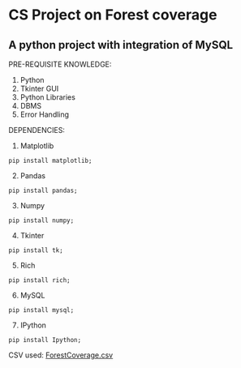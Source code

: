 # CS Project on Forest coverage
A python project with integration of MySQL
----------------------------------------------------------------------------------------------
PRE-REQUISITE KNOWLEDGE:
1. Python
2. Tkinter GUI
3. Python Libraries
4. DBMS
5. Error Handling

DEPENDENCIES:
1. Matplotlib
```
pip install matplotlib;
```
2. Pandas
```
pip install pandas;
```
3. Numpy
```
pip install numpy;
```
4. Tkinter
```
pip install tk;
```
5. Rich
```
pip install rich;
```
6. MySQL
```
pip install mysql;
```
7. IPython
```
pip install Ipython;
```

CSV used:
[ForestCoverage.csv](https://github.com/PiyushBOT/IP_Project_Class12-CBSE-/files/7259741/ForestCoverage.csv)

